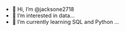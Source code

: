 - 👋 Hi, I’m @jacksone2718
- 👀 I’m interested in data...
- 🌱 I’m currently learning SQL and Python ...
<!---//- 💞️ I’m looking to collaborate on ...
//- 📫 How to reach me ...

jacksone2718/jacksone2718 is a ✨ special ✨ repository because its `README.md` (this file) appears on your GitHub profile.
You can click the Preview link to take a look at your changes.
--->
